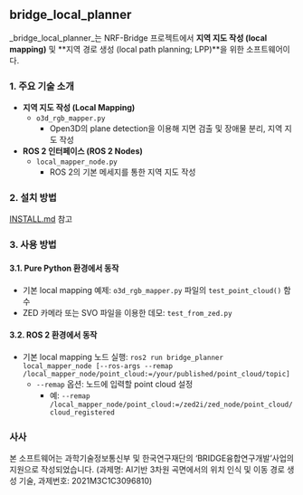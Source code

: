 ## bridge_local_planner

_bridge_local_planner_는 NRF-Bridge 프로젝트에서 **지역 지도 작성 (local mapping)** 및 **지역 경로 생성 (local path planning; LPP)**을 위한 소프트웨어이다.



### 1. 주요 기술 소개
* **지역 지도 작성 (Local Mapping)**
  * `o3d_rgb_mapper.py`
    * Open3D의 plane detection을 이용해 지면 검출 및 장애물 분리, 지역 지도 작성
* **ROS 2 인터페이스 (ROS 2 Nodes)**
  * `local_mapper_node.py`
    * ROS 2의 기본 메세지를 통한 지역 지도 작성



### 2. 설치 방법
[INSTALL.md](INSTALL.md) 참고



### 3. 사용 방법
#### 3.1. Pure Python 환경에서 동작
* 기본 local mapping 예제: `o3d_rgb_mapper.py` 파일의 `test_point_cloud()` 함수
* ZED 카메라 또는 SVO 파일을 이용한 데모: `test_from_zed.py`



#### 3.2. ROS 2 환경에서 동작
* 기본 local mapping 노드 실행: `ros2 run bridge_planner local_mapper_node [--ros-args --remap /local_mapper_node/point_cloud:=/your/published/point_cloud/topic]`
  * `--remap` 옵션:  노드에 입력할 point cloud 설정
    * 예: `--remap /local_mapper_node/point_cloud:=/zed2i/zed_node/point_cloud/cloud_registered`



### 사사
본 소프트웨어는 과학기술정보통신부 및 한국연구재단의 ‘BRIDGE융합연구개발’사업의 지원으로 작성되었습니다. (과제명: AI기반 3차원 곡면에서의 위치 인식 및 이동 경로 생성 기술, 과제번호: 2021M3C1C3096810)